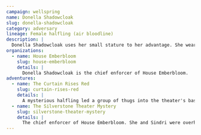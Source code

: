```yaml
---
campaign: wellspring
name: Donella Shadowcloak
slug: donella-shadowcloak
category: adversary
lineage: Female halfling (air bloodline)
description: |
  Donella Shadowcloak uses her small stature to her advantage. She wears a long woolen cloak over dark leathers, in which she conceals an improbable number of knives.
organizations:
  - name: House Emberbloom
    slug: house-emberbloom
    details: |
      Donella Shadowcloak is the chief enforcer of House Emberbloom.
adventures:
  - name: The Curtain Rises Red
    slug: curtain-rises-red
    details: |
      A mysterious halfling led a group of thugs into the theater's basement and tried to release a vicious Redcap; the party later learned this was Donella Shadowcloak of House Emberbloom.
  - name: The Silverstone Theater Mystery
    slug: silverstone-theater-mystery
    details: |
      The chief enforcer of House Emberbloom. She and Sindri were overheard plans to burn the troupe out of the theater.
---
```

